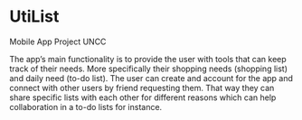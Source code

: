 # UtiList
Mobile App Project UNCC

The app’s main functionality is to provide the user with tools that can keep track of their needs.
More specifically their shopping needs (shopping list) and daily need (to-do list). 
The user can create and account for the app and connect with other users by friend requesting them. 
That way they can share specific lists with each other for different reasons which can help collaboration in a to-do lists for instance.

